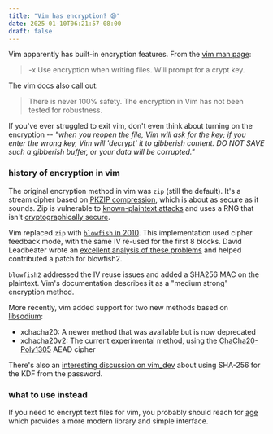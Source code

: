 ```yaml
---
title: "Vim has encryption? 😧"
date: 2025-01-10T06:21:57-08:00
draft: false
---
```


Vim apparently has built-in encryption features. From the [vim man page](https://linuxcommand.org/lc3_man_pages/vim1.html):

> -x  Use encryption when writing files.  Will prompt for  a crypt key.

The vim docs also call out:

> There is never 100% safety.  The encryption in Vim has not been tested for robustness.

If you've ever struggled to exit vim, don't even think about turning on the encryption -- *"when you reopen the file, Vim will ask for the key; if you enter the wrong key, Vim will 'decrypt' it to gibberish content. DO NOT SAVE such a gibberish buffer, or your data will be corrupted."*

### history of encryption in vim

The original encryption method in vim was `zip` (still the default). It's a stream cipher based on [PKZIP compression](https://en.wikipedia.org/wiki/PKZIP), which is about as secure as it sounds. Zip is vulnerable to [known-plaintext attacks](https://github.com/kimci86/bkcrack) and uses a RNG that isn't [cryptographically secure](https://math.ucr.edu/~mike/zipattacks.pdf).


Vim replaced `zip` with [`blowfish` in 2010](https://github.com/vim/vim/commit/40e6a71c6777242a254f1748766aa0e60764ebb3). This implementation used cipher feedback mode, with the same IV re-used for the first 8 blocks. David Leadbeater wrote an [excellent analysis of these problems](https://dgl.cx/2014/10/vim-blowfish) and helped contributed a patch for blowfish2.

`blowfish2` addressed the IV reuse issues and added a SHA256 MAC on the plaintext. Vim's documentation describes it as a "medium strong" encryption method. 

More recently, vim added support for two new methods based on [libsodium](https://doc.libsodium.org/):
- xchacha20: A newer method that was available but is now deprecated
- xchacha20v2: The current experimental method, using the [ChaCha20-Poly1305](https://en.wikipedia.org/wiki/ChaCha20-Poly1305) AEAD cipher

There's also an [interesting discussion on vim_dev](https://groups.google.com/g/vim_dev/c/EQWqj5OuR58) about using SHA-256 for the KDF from the password. 


### what to use instead
If you need to encrypt text files for vim, you probably should reach for [age](https://github.com/FiloSottile/age) which provides a more modern library and simple interface.
